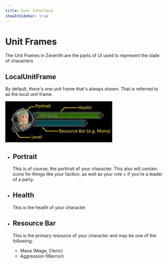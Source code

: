 ```yaml
---
title: User Interface
showInSidebar: true
---
```


# Unit Frames
The Unit Frames in Zenerith are the parts of UI used to represent the state of characters


## LocalUnitFrame
By default, there's one unit frame that's always shown. That is referred to as the local unit frame.

<img src="/image/UnitFrameHelp.jpg"/>

- ## Portrait
    This is of course, the porttrait of your character. This also will contain icons for things like your faction, as well as your role + if you're a leader of a party.
- ## Health
    This is the health of your character
- ## Resource Bar
    This is the primary resource of your character and may be one of the following:

    - Mana (Mage, Cleric)
    - Aggression (Warrior)
